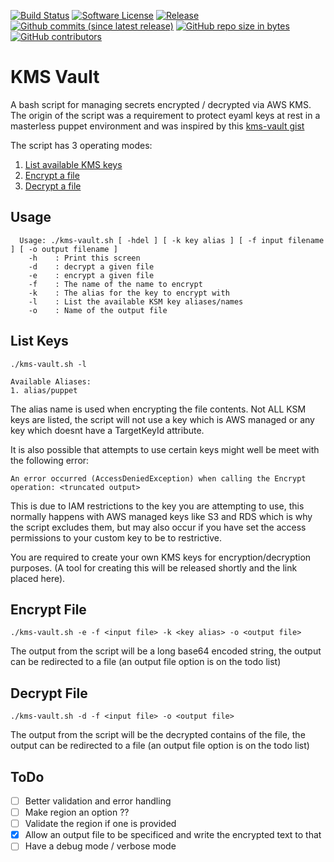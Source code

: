 [![Build Status](https://img.shields.io/travis/AntiPhotonltd/kms-vault/master.svg)](https://travis-ci.org/AntiPhotonltd/kms-vault)
[![Software License](https://img.shields.io/badge/license-MIT-blue.svg)](LICENSE.md)
[![Release](https://img.shields.io/github/release/AntiPhotonltd/kms-vault.svg)](https://github.com/AntiPhotonltd/kms-vault/releases/latest)
[![Github commits (since latest release)](https://img.shields.io/github/commits-since/AntiPhotonltd/kms-vault/latest.svg)](https://github.com/AntiPhotonltd/kms-vault/commits)
[![GitHub repo size in bytes](https://img.shields.io/github/repo-size/AntiPhotonltd/kms-vault.svg)](https://github.com/AntiPhotonltd/kms-vault)
[![GitHub contributors](https://img.shields.io/github/contributors/AntiPhotonltd/kms-vault.svg)](https://github.com/AntiPhotonltd/kms-vault)

KMS Vault
=========

A bash script for managing secrets encrypted / decrypted via AWS KMS. The origin of the script was a requirement to protect eyaml keys at rest in a masterless puppet environment and 
was inspired by this [kms-vault gist](https://gist.github.com/hassy/96256cfde707fed40714c02b64f8049e)

The script has 3 operating modes:

1. [List available KMS keys](#list-keys)
2. [Encrypt a file](#encrypt-file)
3. [Decrypt a file](#decrypt-file)

## Usage

```
  Usage: ./kms-vault.sh [ -hdel ] [ -k key alias ] [ -f input filename ] [ -o output filename ]
    -h    : Print this screen
    -d    : decrypt a given file
    -e    : encrypt a given file
    -f    : The name of the name to encrypt
    -k    : The alias for the key to encrypt with
    -l    : List the available KSM key aliases/names
    -o    : Name of the output file
```

<a name="list-keys"></a>
## List Keys

```
./kms-vault.sh -l

Available Aliases:
1. alias/puppet
```

The alias name is used when encrypting the file contents. Not ALL KSM keys are listed, the script will not use a key which is AWS managed or 
any key which doesnt have a TargetKeyId attribute.

It is also possible that attempts to use certain keys might well be meet with the following error:

```
An error occurred (AccessDeniedException) when calling the Encrypt operation: <truncated output>
```

This is due to IAM restrictions to the key you are attempting to use, this normally happens with AWS managed keys like S3 and RDS which is why the script 
excludes them, but may also occur if you have set the access permissions to your custom key to be to restrictive.

You are required to create your own KMS keys for encryption/decryption purposes. (A tool for creating this will be released shortly and the link placed here).

<a name="encrypt-file"></a>

## Encrypt File

```
./kms-vault.sh -e -f <input file> -k <key alias> -o <output file>
```

The output from the script will be a long base64 encoded string, the output can be redirected to a file (an output file option is on the todo list)

<a name="decrypt-file"></a>

## Decrypt File

```
./kms-vault.sh -d -f <input file> -o <output file>
```

The output from the script will be the decrypted contains of the file, the output can be redirected to a file (an output file option is on the todo list)

## ToDo

- [ ] Better validation and error handling
- [ ] Make region an option ??
- [ ] Validate the region if one is provided
- [X] Allow an output file to be specificed and write the encrypted text to that
- [ ] Have a debug mode / verbose mode
